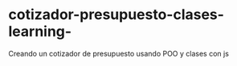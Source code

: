 # cotizador-presupuesto-clases-learning-
Creando un cotizador de presupuesto usando POO y clases con js
